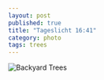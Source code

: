```yaml
---
layout: post
published: true
title: "Tageslicht 16:41"
category: photo
tags: trees
---
```


![Backyard Trees](http://24.media.tumblr.com/792d1e58ba6d6243696eefc2bb4e04fd/tumblr_mvi4d3N0Ep1rive1ro1_500.jpg)
